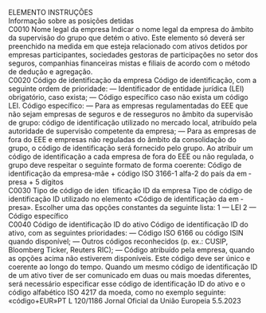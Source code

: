  
ELEMENTO  INSTRUÇÕES  
Informação sobre as posições detidas  
C0010  Nome legal da empresa  Indicar o nome legal da empresa do âmbito da supervisão do grupo que detém o ativo. 
Este elemento só deverá ser preenchido na medida em que esteja relacionado com ativos 
detidos por empresas participantes, sociedades gestoras de participações no setor dos seguros, 
companhias financeiras mistas e filiais de acordo com o método de dedução e agregação.  
C0020  Código de identificação 
da empresa  Código de identificação, com a seguinte ordem de prioridade: 
— Identificador de entidade jurídica (LEI) obrigatório, caso exista; 
— Código específico caso não exista um código LEI. 
Código específico: 
— Para as empresas regulamentadas do EEE que não sejam empresas de seguros e de 
resseguros no âmbito da supervisão de grupo: código de identificação utilizado no 
mercado local, atribuído pela autoridade de supervisão competente da empresa; 
— Para as empresas de fora do EEE e empresas não reguladas do âmbito da consolidação do 
grupo, o código de identificação será fornecido pelo grupo. Ao atribuir um código de 
identificação a cada empresa de fora do EEE ou não regulada, o grupo deve respeitar o 
seguinte formato de forma coerente: 
Código de identificação da empresa-mãe + código ISO 3166-1 alfa-2 do país da em ­
presa + 5 dígitos  
C0030  Tipo de código de iden ­
tificação ID da empresa  Tipo de código de identificação ID utilizado no elemento «Código de identificação da em ­
presa». Escolher uma das opções constantes da seguinte lista: 
1 — LEI 
2 — Código específico  
C0040  Código de identificação 
ID do ativo  Código de identificação ID do ativo, com as seguintes prioridades: 
— Código ISO 6166 ou código ISIN quando disponível; 
— Outros códigos reconhecidos (p. ex.: CUSIP, Bloomberg Ticker, Reuters RIC); 
— Código atribuído pela empresa, quando as opções acima não estiverem disponíveis. Este 
código deve ser único e coerente ao longo do tempo. 
Quando um mesmo código de identificação ID de um ativo tiver de ser comunicado em duas 
ou mais moedas diferentes, será necessário especificar esse código de identificação ID do 
ativo e o código alfabético ISO 4217 da moeda, como no exemplo seguinte: «código+EUR»PT  L 120/1186 Jornal Oficial da União Europeia 5.5.2023